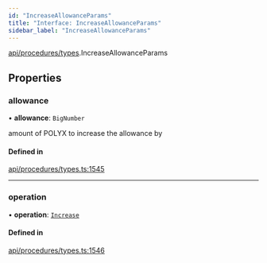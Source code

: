 ```yaml
---
id: "IncreaseAllowanceParams"
title: "Interface: IncreaseAllowanceParams"
sidebar_label: "IncreaseAllowanceParams"
---
```


[api/procedures/types](../../../../../modules/API/Procedures/Types/Types.md).IncreaseAllowanceParams

## Properties

### allowance

• **allowance**: `BigNumber`

amount of POLYX to increase the allowance by

#### Defined in

[api/procedures/types.ts:1545](https://github.com/PolymeshAssociation/polymesh-sdk/blob/f8a937f04/src/api/procedures/types.ts#L1545)

___

### operation

• **operation**: [`Increase`](../../../../../enums/API/Procedures/Types/AllowanceOperation/AllowanceOperation.md#increase)

#### Defined in

[api/procedures/types.ts:1546](https://github.com/PolymeshAssociation/polymesh-sdk/blob/f8a937f04/src/api/procedures/types.ts#L1546)
